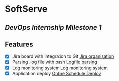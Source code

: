 # SoftServe 
## _DevOps Internship Milestone 1_

## Features

- [x] Jira board with integration to Git [Jira organisation](https://korotchukandrii.atlassian.net/jira/software/projects/DEVOPS/boards/3?atlOrigin=eyJpIjoiNmFiNDEwYjkxMWJkNGU1MWFhNmVkNjEzMGNmYjIzYTYiLCJwIjoiaiJ9)
- [x] Parsing .log file with bash [Logfile parsing](https://github.com/Andriy29k/Milestone_1/tree/main/Bash-task-1)
- [x] Log monitoring system [Log monitoring system](https://github.com/Andriy29k/Milestone_1/tree/main/Task-2) 
- [x] Application deploy [Online Schedule Deploy](https://github.com/Andriy29k/Milestone_1/tree/main/App-deploy-task)
